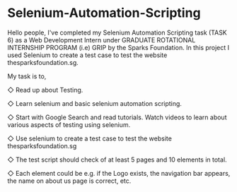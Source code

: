 # Selenium-Automation-Scripting

Hello people,
I've completed my Selenium Automation Scripting task (TASK 6) as a Web Development Intern under GRADUATE ROTATIONAL INTERNSHIP PROGRAM (i.e) GRIP by the Sparks Foundation.
In this project I used Selenium to create a test case to test the website thesparksfoundation.sg.

My task is to,

 ◇ Read up about Testing. 

 ◇ Learn selenium and basic selenium automation scripting.

 ◇ Start with Google Search and read tutorials. Watch videos to 
 learn about various aspects of testing using selenium.

 ◇ Use selenium to create a test case to test the website 
 thesparksfoundation.sg 

 ◇ The test script should check of at least 5 pages and 10 
 elements in total. 

 ◇ Each element could be e.g. if the Logo exists, the navigation 
 bar appears, the name on about us page is correct, etc.
